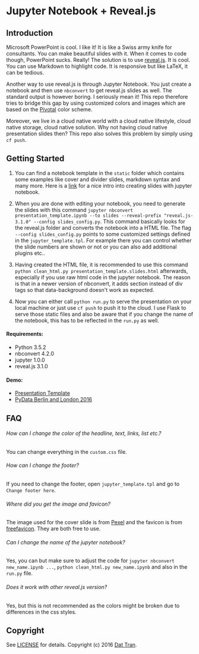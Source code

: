 # Jupyter Notebook + Reveal.js

## Introduction

Microsoft PowerPoint is cool. I like it! It is like a Swiss army knife for consultants. You can make beautiful slides with it. When it comes to code though, PowerPoint sucks. Really! The solution is to use [reveal.js](http://lab.hakim.se/reveal-js/#/). It is cool. You can use Markdown to highlight code. It is responsive but like LaTeX, it can be tedious.

Another way to use reveal.js is through Jupyter Notebook. You just create a notebook and then use `nbconvert` to get reveal.js slides as well. The standard output is however boring. I seriously mean it! This repo therefore tries to bridge this gap by using customized colors and images which are based on the [Pivotal](https://pivotal.io/) color scheme.

Moreover, we live in a cloud native world with a cloud native lifestyle, cloud native storage, cloud native solution. Why not having cloud native presentation slides then? This repo also solves this problem by simply using `cf push`.

## Getting Started

1. You can find a notebook template in the `static` folder which contains some examples like cover and divider slides, markdown syntax and many more. Here is a [link](http://www.slideviper.oquanta.info/tutorial/slideshow_tutorial_slides.html#/3) for a nice intro into creating slides with jupyter notebook.

2. When you are done with editing your notebook, you need to generate the slides with this command `jupyter nbconvert presentation_template.ipynb --to slides --reveal-prefix "reveal.js-3.1.0" --config slides_config.py`. This command basically looks for the reveal.js folder and converts the notebook into a HTML file. The flag `--config slides_config.py` points to some customized settings defined in the `jupyter_template.tpl`. For example there you can control whether the slide numbers are shown or not or you can also add additional plugins etc..

3. Having created the HTML file, it is recommended to use this command `python clean_html.py presentation_template.slides.html` afterwards, especially if you use raw html code in the jupyter notebook. The reason is that in a newer version of nbconvert, it adds section instead of div tags so that data-background doesn't work as expected.

4. Now you can either call `python run.py` to serve the presentation on your local machine or just use `cf push` to push it to the cloud. I use Flask to serve those static files and also be aware that if you change the name of the notebook, this has to be reflected in the `run.py` as well.

#### Requirements:
- Python 3.5.2
- nbconvert 4.2.0
- jupyter 1.0.0
- reveal.js 3.1.0

#### Demo:
- [Presentation Template](http://myslides-on-cf.cfapps.io/)
- [PyData Berlin and London 2016](http://pydata2016.cfapps.io/)

## FAQ

###### How can I change the color of the headline, text, links, list etc.?
You can change everything in the `custom.css` file.

###### How can I change the footer?
If you need to change the footer, open `jupyter_template.tpl` and go to `Change footer here`.

###### Where did you get the image and favicon?
The image used for the cover slide is from [Pexel](https://www.pexels.com/) and the favicon is from [freefavicon](http://www.freefavicon.com/). They are both free to use.

###### Can I change the name of the jupyter notebook?
Yes, you can but make sure to adjust the code for `jupyter nbconvert new_name.ipynb ...`, `python clean_html.py new_name.ipynb` and also in the `run.py` file.

###### Does it work with other reveal.js version?
Yes, but this is not recommended as the colors might be broken due to differences in the css styles.

## Copyright

See [LICENSE](LICENSE) for details.
Copyright (c) 2016 [Dat Tran](http://www.dat-tran.com/).
